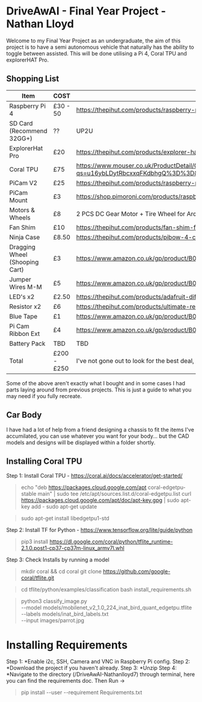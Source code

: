 # DriveAwAI - Final Year Project - Nathan Lloyd
Welcome to my Final Year Project as an undergraduate, the aim of this project is to have a semi autonomous vehicle that naturally has the ability to toggle between assisted. This will be done utilising a Pi 4, Coral TPU and explorerHAT Pro.

## Shopping List

Item | COST | Link
-----|------|-----
Raspberry Pi 4 | £30 - 50 | https://thepihut.com/products/raspberry-pi-4-model-b?variant=20064052740158
SD Card (Recommend 32GG+) | ?? | UP2U
ExplorerHat Pro | £20 | https://thepihut.com/products/explorer-hat
Coral TPU | £75| https://www.mouser.co.uk/ProductDetail/Coral/G950-01456-01?qs=u16ybLDytRbcxxqFKdbhgQ%3D%3D&vip=1&gclid=Cj0KCQiAyp7yBRCwARIsABfQsnTXXBOMc39uSGN2DqE6U5CDuxEE6uXcuEYrENukWt5UyDaJZwTOfbQaAoTaEALw_wcB
PiCam V2 | £25 | https://thepihut.com/products/raspberry-pi-camera-module
PiCam Mount | £3 | https://shop.pimoroni.com/products/raspberry-pi-camera-mount
Motors & Wheels | £8 | 2 PCS DC Gear Motor + Tire Wheel for Arduino DC 3V-6V
Fan Shim | £10 | https://thepihut.com/products/fan-shim-for-raspberry-pi
Ninja Case | £8.50 | https://thepihut.com/products/pibow-4-coupe-case-for-raspberry-pi-4b?variant=20452597661758  
Dragging Wheel (Shooping Cart) | £3 | https://www.amazon.co.uk/gp/product/B007OXBMQM/ref=ppx_yo_dt_b_asin_title_o00_s00?ie=UTF8&psc=1
Jumper Wires M-M | £5 | https://www.amazon.co.uk/gp/product/B0144HG2RE/ref=ppx_yo_dt_b_asin_title_o01_s00?ie=UTF8&psc=1
LED's x2 | £2.50 | https://thepihut.com/products/adafruit-diffused-5mm-led-pack-5-leds-each-in-5-colors-25-pack-ada4203
Resistor x2 | £6 | https://thepihut.com/products/ultimate-resistor-kit
Blue Tape | £1 | https://www.amazon.co.uk/gp/product/B0001IXA76/ref=ppx_yo_dt_b_asin_title_o02_s00?ie=UTF8&psc=1
Pi Cam Ribbon Ext | £4 | https://www.amazon.co.uk/gp/product/B01MU2HAOM/ref=ppx_yo_dt_b_asin_title_o03_s00?ie=UTF8&psc=1
Battery Pack | TBD | TBD
Total| £200 -£250 | I've not gone out to look for the best deal, so please do that yourself.

Some of the above aren't exactly what I bought and in some cases I had parts laying around from previous projects. This is just a guide to what you may need if you fully recreate. 

## Car Body
I have had a lot of help from a friend designing a chassis to fit the items I've accumilated, you can use whatever you want for your body... but the CAD models and designs will be displayed within a folder shortly.


## Installing Coral TPU
Step 1: Install Coral TPU - https://coral.ai/docs/accelerator/get-started/

>echo "deb https://packages.cloud.google.com/apt coral-edgetpu-stable main" | sudo tee /etc/apt/sources.list.d/coral-edgetpu.list
>curl https://packages.cloud.google.com/apt/doc/apt-key.gpg | sudo apt-key add -
>sudo apt-get update

>sudo apt-get install libedgetpu1-std

Step 2: Install TF for Python - https://www.tensorflow.org/lite/guide/python
>pip3 install https://dl.google.com/coral/python/tflite_runtime-2.1.0.post1-cp37-cp37m-linux_armv7l.whl

Step 3: Check Installs by running a model
>mkdir coral && cd coral
>git clone https://github.com/google-coral/tflite.git

>cd tflite/python/examples/classification
>bash install_requirements.sh

>python3 classify_image.py \
>--model models/mobilenet_v2_1.0_224_inat_bird_quant_edgetpu.tflite \
>--labels models/inat_bird_labels.txt \
>--input images/parrot.jpg

# Installing Requirements
Step 1:
*Enable i2c, SSH, Camera and VNC  in Raspberry Pi config.
Step 2:
*Download the project if you haven't already.
Step 3:
*Unzip
Step 4:
*Navigate to the directory (/DriveAwAI-Nathanlloyd7) through terminal, here you can find the requirements doc. Then Run ->
>pip install --user --requirement Requirements.txt

